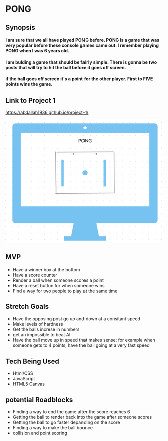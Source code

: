# PONG
##  Synopsis
#### I am sure that we all have played PONG before. PONG is a game that was very popular before these console games came out. I remember playing PONG when I was 6 years old. 


#### I am bulding a game that should be fairly simple. There is gonna be two posts that will try to hit the ball before it goes off screen. 


#### if the ball goes off screen it's a point for the other player. First to __FIVE__ points wins the game. 

## Link to Project 1
https://abdallah1936.github.io/project-1/

![WireFrame](./wireframe.png)

## MVP
* Have a winner box at the bottom
* Have a score counter 
* Render a ball when someone scores a point
* Have a reset button for when someone wins
* Find a way for two people to play at the same time

## Stretch Goals
* Have the opposing post go up and down at a consitant speed
* Make levels of hardness
* Get the balls increse in numbers
* get an impossible to beat AI
* Have the ball move up in speed that makes sense; for example when someone gets to 4 points, have the ball going at a very fast speed

## Tech Being Used
* Html/CSS
* JavaScript
* HTML5 Canvas

## potential Roadblocks
* Finding a way to end the game after the score reaches 6
* Getting the ball to render back into the game after someone scores
* Getting the ball to go faster depanding on the score
* Finding a way to make the ball bounce
* collision and point scoring